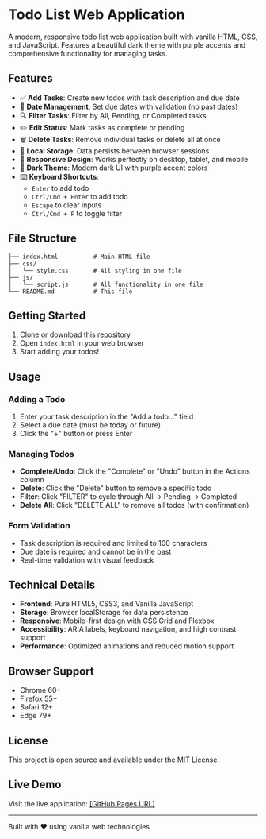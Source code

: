 # Todo List Web Application

A modern, responsive todo list web application built with vanilla HTML, CSS, and JavaScript. Features a beautiful dark theme with purple accents and comprehensive functionality for managing tasks.

## Features

- ✅ **Add Tasks**: Create new todos with task description and due date
- 📅 **Date Management**: Set due dates with validation (no past dates)
- 🔍 **Filter Tasks**: Filter by All, Pending, or Completed tasks
- ✏️ **Edit Status**: Mark tasks as complete or pending
- 🗑️ **Delete Tasks**: Remove individual tasks or delete all at once
- 💾 **Local Storage**: Data persists between browser sessions
- 📱 **Responsive Design**: Works perfectly on desktop, tablet, and mobile
- 🎨 **Dark Theme**: Modern dark UI with purple accent colors
- ⌨️ **Keyboard Shortcuts**: 
  - `Enter` to add todo
  - `Ctrl/Cmd + Enter` to add todo
  - `Escape` to clear inputs
  - `Ctrl/Cmd + F` to toggle filter

## File Structure

```
├── index.html          # Main HTML file
├── css/
│   └── style.css       # All styling in one file
├── js/
│   └── script.js       # All functionality in one file
└── README.md           # This file
```

## Getting Started

1. Clone or download this repository
2. Open `index.html` in your web browser
3. Start adding your todos!

## Usage

### Adding a Todo
1. Enter your task description in the "Add a todo..." field
2. Select a due date (must be today or future)
3. Click the "+" button or press Enter

### Managing Todos
- **Complete/Undo**: Click the "Complete" or "Undo" button in the Actions column
- **Delete**: Click the "Delete" button to remove a specific todo
- **Filter**: Click "FILTER" to cycle through All → Pending → Completed
- **Delete All**: Click "DELETE ALL" to remove all todos (with confirmation)

### Form Validation
- Task description is required and limited to 100 characters
- Due date is required and cannot be in the past
- Real-time validation with visual feedback

## Technical Details

- **Frontend**: Pure HTML5, CSS3, and Vanilla JavaScript
- **Storage**: Browser localStorage for data persistence
- **Responsive**: Mobile-first design with CSS Grid and Flexbox
- **Accessibility**: ARIA labels, keyboard navigation, and high contrast support
- **Performance**: Optimized animations and reduced motion support

## Browser Support

- Chrome 60+
- Firefox 55+
- Safari 12+
- Edge 79+

## License

This project is open source and available under the MIT License.

## Live Demo

Visit the live application: [[GitHub Pages URL]](https://jakawiguna.github.io/CodingCamp-290925-jakahajarwiguna/)

---

Built with ❤️ using vanilla web technologies
